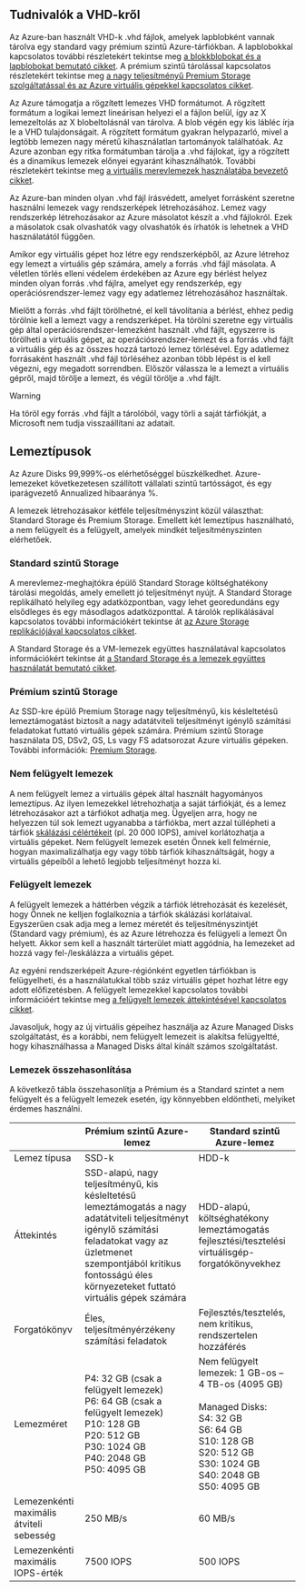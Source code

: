 
## <a name="about-vhds"></a>Tudnivalók a VHD-kről

Az Azure-ban használt VHD-k .vhd fájlok, amelyek lapblobként vannak tárolva egy standard vagy prémium szintű Azure-tárfiókban. A lapblobokkal kapcsolatos további részletekért tekintse meg [a blokkblobokat és a lapblobokat bemutató cikket](/rest/api/storageservices/Understanding-Block-Blobs--Append-Blobs--and-Page-Blobs/). A prémium szintű tárolással kapcsolatos részletekért tekintse meg [a nagy teljesítményű Premium Storage szolgáltatással és az Azure virtuális gépekkel kapcsolatos cikket](../articles/storage/common/storage-premium-storage.md).

Az Azure támogatja a rögzített lemezes VHD formátumot. A rögzített formátum a logikai lemezt lineárisan helyezi el a fájlon belül, így az X lemezeltolás az X blobeltolásnál van tárolva. A blob végén egy kis lábléc írja le a VHD tulajdonságait. A rögzített formátum gyakran helypazarló, mivel a legtöbb lemezen nagy méretű kihasználatlan tartományok találhatóak. Az Azure azonban egy ritka formátumban tárolja a .vhd fájlokat, így a rögzített és a dinamikus lemezek előnyei egyaránt kihasználhatók. További részletekért tekintse meg [a virtuális merevlemezek használatába bevezető cikket](https://technet.microsoft.com/library/dd979539.aspx).

Az Azure-ban minden olyan .vhd fájl írásvédett, amelyet forrásként szeretne használni lemezek vagy rendszerképek létrehozásához. Lemez vagy rendszerkép létrehozásakor az Azure másolatot készít a .vhd fájlokról. Ezek a másolatok csak olvashatók vagy olvashatók és írhatók is lehetnek a VHD használatától függően.

Amikor egy virtuális gépet hoz létre egy rendszerképből, az Azure létrehoz egy lemezt a virtuális gép számára, amely a forrás .vhd fájl másolata. A véletlen törlés elleni védelem érdekében az Azure egy bérlést helyez minden olyan forrás .vhd fájlra, amelyet egy rendszerkép, egy operációsrendszer-lemez vagy egy adatlemez létrehozásához használtak.

Mielőtt a forrás .vhd fájlt törölhetné, el kell távolítania a bérlést, ehhez pedig törölnie kell a lemezt vagy a rendszerképet. Ha törölni szeretne egy virtuális gép által operációsrendszer-lemezként használt .vhd fájlt, egyszerre is törölheti a virtuális gépet, az operációsrendszer-lemezt és a forrás .vhd fájlt a virtuális gép és az összes hozzá tartozó lemez törlésével. Egy adatlemez forrásaként használt .vhd fájl törléséhez azonban több lépést is el kell végezni, egy megadott sorrendben. Először válassza le a lemezt a virtuális gépről, majd törölje a lemezt, és végül törölje a .vhd fájlt.

> [!WARNING]
> Ha töröl egy forrás .vhd fájlt a tárolóból, vagy törli a saját tárfiókját, a Microsoft nem tudja visszaállítani az adatait.
> 

## <a name="types-of-disks"></a>Lemeztípusok 

Az Azure Disks 99,999%-os elérhetőséggel büszkélkedhet. Azure-lemezeket következetesen szállított vállalati szintű tartósságot, és egy iparágvezető Annualized hibaaránya %.

A lemezek létrehozásakor kétféle teljesítményszint közül választhat: Standard Storage és Premium Storage. Emellett két lemeztípus használható, a nem felügyelt és a felügyelt, amelyek mindkét teljesítményszinten elérhetőek.


### <a name="standard-storage"></a>Standard szintű Storage 

A merevlemez-meghajtókra épülő Standard Storage költséghatékony tárolási megoldás, amely emellett jó teljesítményt nyújt. A Standard Storage replikálható helyileg egy adatközpontban, vagy lehet georedundáns egy elsődleges és egy másodlagos adatközponttal. A tárolók replikálásával kapcsolatos további információkért tekintse át [az Azure Storage replikációjával kapcsolatos cikket](../articles/storage/common/storage-redundancy.md). 

A Standard Storage és a VM-lemezek együttes használatával kapcsolatos információkért tekintse át [a Standard Storage és a lemezek együttes használatát bemutató cikket](../articles/storage/common/storage-standard-storage.md).

### <a name="premium-storage"></a>Prémium szintű Storage 

Az SSD-kre épülő Premium Storage nagy teljesítményű, kis késleltetésű lemeztámogatást biztosít a nagy adatátviteli teljesítményt igénylő számítási feladatokat futtató virtuális gépek számára. Prémium szintű Storage használata DS, DSv2, GS, Ls vagy FS adatsorozat Azure virtuális gépeken. További információk: [Premium Storage](../articles/storage/common/storage-premium-storage.md).

### <a name="unmanaged-disks"></a>Nem felügyelt lemezek

A nem felügyelt lemez a virtuális gépek által használt hagyományos lemeztípus. Az ilyen lemezekkel létrehozhatja a saját tárfiókját, és a lemez létrehozásakor azt a tárfiókot adhatja meg. Ügyeljen arra, hogy ne helyezzen túl sok lemezt ugyanabba a tárfiókba, mert azzal túllépheti a tárfiók [skálázási célértékeit](../articles/storage/common/storage-scalability-targets.md) (pl. 20 000 IOPS), amivel korlátozhatja a virtuális gépeket. Nem felügyelt lemezek esetén Önnek kell felmérnie, hogyan maximalizálhatja egy vagy több tárfiók kihasználtságát, hogy a virtuális gépeiből a lehető legjobb teljesítményt hozza ki.

### <a name="managed-disks"></a>Felügyelt lemezek 

A felügyelt lemezek a háttérben végzik a tárfiók létrehozását és kezelését, hogy Önnek ne kelljen foglalkoznia a tárfiók skálázási korlátaival. Egyszerűen csak adja meg a lemez méretét és teljesítményszintjét (Standard vagy prémium), és az Azure létrehozza és felügyeli a lemezt Ön helyett. Akkor sem kell a használt tárterület miatt aggódnia, ha lemezeket ad hozzá vagy fel-/leskálázza a virtuális gépet. 

Az egyéni rendszerképeit Azure-régiónként egyetlen tárfiókban is felügyelheti, és a használatukkal több száz virtuális gépet hozhat létre egy adott előfizetésben. A felügyelt lemezekkel kapcsolatos további információért tekintse meg [a felügyelt lemezek áttekintésével kapcsolatos cikket](../articles/virtual-machines/windows/managed-disks-overview.md).

Javasoljuk, hogy az új virtuális gépeihez használja az Azure Managed Disks szolgáltatást, és a korábbi, nem felügyelt lemezeit is alakítsa felügyeltté, hogy kihasználhassa a Managed Disks által kínált számos szolgáltatást.

### <a name="disk-comparison"></a>Lemezek összehasonlítása

A következő tábla összehasonlítja a Prémium és a Standard szintet a nem felügyelt és a felügyelt lemezek esetén, így könnyebben eldöntheti, melyiket érdemes használni.

|    | Prémium szintű Azure-lemez | Standard szintű Azure-lemez |
|--- | ------------------ | ------------------- |
| Lemez típusa | SSD-k | HDD-k  |
| Áttekintés  | SSD-alapú, nagy teljesítményű, kis késleltetésű lemeztámogatás a nagy adatátviteli teljesítményt igénylő számítási feladatokat vagy az üzletmenet szempontjából kritikus fontosságú éles környezeteket futtató virtuális gépek számára | HDD-alapú, költséghatékony lemeztámogatás fejlesztési/tesztelési virtuálisgép-forgatókönyvekhez |
| Forgatókönyv  | Éles, teljesítményérzékeny számítási feladatok | Fejlesztés/tesztelés, nem kritikus, <br>rendszertelen hozzáférés |
| Lemezméret | P4: 32 GB (csak a felügyelt lemezek)<br>P6: 64 GB (csak a felügyelt lemezek)<br>P10: 128 GB<br>P20: 512 GB<br>P30: 1024 GB<br>P40: 2048 GB<br>P50: 4095 GB | Nem felügyelt lemezek: 1 GB-os – 4 TB-os (4095 GB) <br><br>Managed Disks:<br> S4: 32 GB <br>S6: 64 GB <br>S10: 128 GB <br>S20: 512 GB <br>S30: 1024 GB <br>S40: 2048 GB<br>S50: 4095 GB| 
| Lemezenkénti maximális átviteli sebesség | 250 MB/s | 60 MB/s | 
| Lemezenkénti maximális IOPS-érték | 7500 IOPS | 500 IOPS | 

